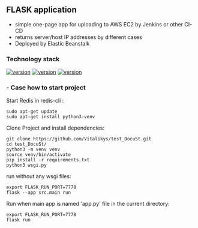 ## FLASK application  
- simple one-page app for uploading to AWS EC2 by Jenkins or other CI-CD
- returns server/host IP addresses by different cases
- Deployed by Elastic Beanstalk 


### Technology stack
[![version](https://img.shields.io/badge/python-3.10-green)](https://semver.org)
[![version](https://img.shields.io/badge/AWS-4.2-green)](https://semver.org)
[![version](https://img.shields.io/badge/Flask-2.2.3-green)](https://semver.org)


### - Case how to start project
Start Redis in redis-cli :
```shell
sudo apt-get update
sudo apt-get install python3-venv
```
Clone Project and install dependencies:
```shell
git clone https://github.com/Vitalikys/test_DocuSt.git
cd test_DocuSt/
python3 -m venv venv
source venv/bin/activate
pip install -r requirements.txt
python3 wsgi.py
```

run without any wsgi files:
```shell
export FLASK_RUN_PORT=7778
flask --app src.main run
```

Run when main app is named 'app.py' file in the current directory:
```shell
export FLASK_RUN_PORT=7778
flask run
```